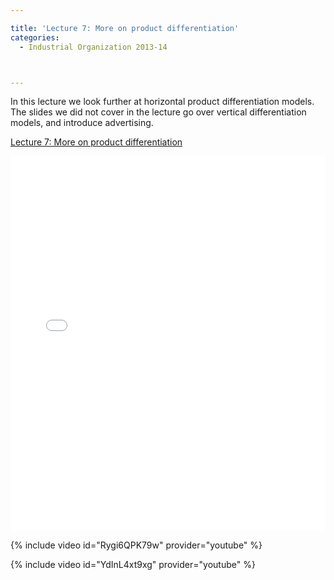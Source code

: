 ```yaml
---

title: 'Lecture 7: More on product differentiation'
categories:
  - Industrial Organization 2013-14



---
```





In this lecture we look further at horizontal product differentiation models. The slides we did not cover in the lecture go over vertical differentiation models, and introduce advertising.


<a href="https://www.scribd.com/doc/189693933/Lecture-7-More-on-product-differentiation"  title="View Lecture 7: More on product differentiation on Scribd">Lecture 7: More on product differentiation</a>

<iframe data-aspect-ratio="undefined" data-auto-height="false" frameborder="0" height="600" scrolling="no" src="//www.scribd.com/embeds/189693933/content?start_page=1&amp;view_mode=slideshow&amp;show_recommendations=false" width="100%"></iframe> 

 



{% include video id="Rygi6QPK79w" provider="youtube" %}



 

 



{% include video id="YdInL4xt9xg" provider="youtube" %}



